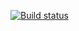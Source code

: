 [![Build status](https://ci.appveyor.com/api/projects/status/p4mq47wm917phmlp?svg=true)](https://ci.appveyor.com/project/Artem-Kukin/ahj-forms)

